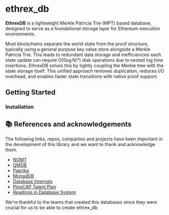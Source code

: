 # ethrex_db

**EthrexDB** is a lightweight Merkle Patricia Trie (MPT) based database, designed to serve as a foundational storage layer for Ethereum execution environments.

Most blockchains separate the world state from the proof structure, typically using a general purpose key value store alongside a Merkle Patricia Trie. This leads to redundant data storage and inefficiencies each state update can require O((log N)²) disk operations due to nested log time insertions. EthrexDB solves this by tightly coupling the Merkle tree with the state storage itself. This unified approach removes duplication, reduces I/O overhead, and enables faster state transitions with native proof support.


## Getting Started

### Installation

## 📚 References and acknowledgements
The following links, repos, companies and projects have been important in the development of this library and we want to thank and acknowledge them.

- [NOMT](https://github.com/thrumdev/nomt)
- [QMDB](https://github.com/LayerZero-Labs/qmdb)
- [Paprika](https://github.com/NethermindEth/Paprika)
- [MonadDB](https://docs.monad.xyz/monad-arch/execution/monaddb)
- [Database Internals](https://www.databass.dev/)
- [PingCAP Talent Plan](https://github.com/pingcap/talent-plan)
- [Readings in Database System](http://www.redbook.io/)

We're thankful to the teams that created this databases since they were crucial for us to be able to create ethrex_db.
